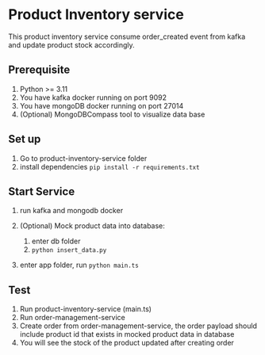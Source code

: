 # Product Inventory service
This product inventory service consume order_created event from kafka and update
product stock accordingly.
## Prerequisite
1. Python >= 3.11
2. You have kafka docker running on port 9092
3. You have mongoDB docker running on port 27014
4. (Optional) MongoDBCompass tool to visualize data base
## Set up
1. Go to product-inventory-service folder
2. install dependencies
``pip install -r requirements.txt``
## Start Service
1. run kafka and mongodb docker
2. (Optional) Mock product data into database:
   1. enter db folder
   2. ``python insert_data.py``

3. enter app folder, run  ``python main.ts``
## Test
1. Run product-inventory-service (main.ts)
2. Run order-management-service
3. Create order from order-management-service, the order payload should include
product id that exists in mocked product data in database
4. You will see the stock of the product updated after creating order

